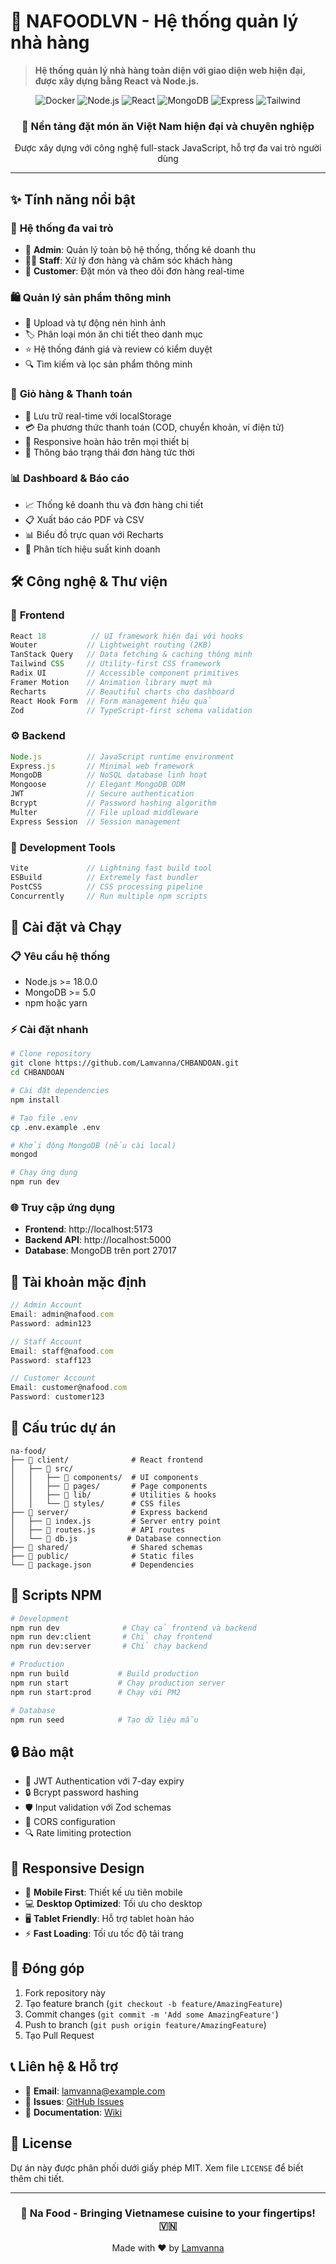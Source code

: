 # 🍜 **NAFOODLVN - Hệ thống quản lý nhà hàng**

> **Hệ thống quản lý nhà hàng toàn diện với giao diện web hiện đại, được xây dựng bằng React và Node.js.**

<div align="center">
  <img src="https://img.shields.io/badge/Docker-Ready-blue?logo=docker&style=for-the-badge" alt="Docker" />
  <img src="https://img.shields.io/badge/Node.js-18+-green?logo=node.js&style=for-the-badge" alt="Node.js" />
  <img src="https://img.shields.io/badge/React-18-blue?logo=react&style=for-the-badge" alt="React" />
  <img src="https://img.shields.io/badge/MongoDB-5+-green?logo=mongodb&style=for-the-badge" alt="MongoDB" />
  <img src="https://img.shields.io/badge/Express.js-404D59?style=for-the-badge&logo=express&logoColor=white" alt="Express" />
  <img src="https://img.shields.io/badge/Tailwind_CSS-38B2AC?style=for-the-badge&logo=tailwind-css&logoColor=white" alt="Tailwind" />
</div>

<div align="center">
  <h3>🚀 Nền tảng đặt món ăn Việt Nam hiện đại và chuyên nghiệp</h3>
  <p>Được xây dựng với công nghệ full-stack JavaScript, hỗ trợ đa vai trò người dùng</p>
</div>

---

## ✨ Tính năng nổi bật

### 👥 **Hệ thống đa vai trò**
- 🔐 **Admin**: Quản lý toàn bộ hệ thống, thống kê doanh thu
- 👨‍💼 **Staff**: Xử lý đơn hàng và chăm sóc khách hàng  
- 👤 **Customer**: Đặt món và theo dõi đơn hàng real-time

### 🛍️ **Quản lý sản phẩm thông minh**
- 📸 Upload và tự động nén hình ảnh
- 🏷️ Phân loại món ăn chi tiết theo danh mục
- ⭐ Hệ thống đánh giá và review có kiểm duyệt
- 🔍 Tìm kiếm và lọc sản phẩm thông minh

### 🛒 **Giỏ hàng & Thanh toán**
- 💾 Lưu trữ real-time với localStorage
- 💳 Đa phương thức thanh toán (COD, chuyển khoản, ví điện tử)
- 📱 Responsive hoàn hảo trên mọi thiết bị
- 🔔 Thông báo trạng thái đơn hàng tức thời

### 📊 **Dashboard & Báo cáo**
- 📈 Thống kê doanh thu và đơn hàng chi tiết
- 📋 Xuất báo cáo PDF và CSV
- 📊 Biểu đồ trực quan với Recharts
- 🎯 Phân tích hiệu suất kinh doanh

## 🛠️ Công nghệ & Thư viện

### 🎨 **Frontend**
```javascript
React 18          // UI framework hiện đại với hooks
Wouter           // Lightweight routing (2KB)
TanStack Query   // Data fetching & caching thông minh
Tailwind CSS     // Utility-first CSS framework
Radix UI         // Accessible component primitives
Framer Motion    // Animation library mượt mà
Recharts         // Beautiful charts cho dashboard
React Hook Form  // Form management hiệu quả
Zod              // TypeScript-first schema validation
```

### ⚙️ **Backend**
```javascript
Node.js          // JavaScript runtime environment
Express.js       // Minimal web framework
MongoDB          // NoSQL database linh hoạt
Mongoose         // Elegant MongoDB ODM
JWT              // Secure authentication
Bcrypt           // Password hashing algorithm
Multer           // File upload middleware
Express Session  // Session management
```

### 🔧 **Development Tools**
```javascript
Vite             // Lightning fast build tool
ESBuild          // Extremely fast bundler
PostCSS          // CSS processing pipeline
Concurrently     // Run multiple npm scripts
```

## 🚀 Cài đặt và Chạy

### 📋 **Yêu cầu hệ thống**
- Node.js >= 18.0.0
- MongoDB >= 5.0
- npm hoặc yarn

### ⚡ **Cài đặt nhanh**
```bash
# Clone repository
git clone https://github.com/Lamvanna/CHBANDOAN.git
cd CHBANDOAN

# Cài đặt dependencies
npm install

# Tạo file .env
cp .env.example .env

# Khởi động MongoDB (nếu cài local)
mongod

# Chạy ứng dụng
npm run dev
```

### 🌐 **Truy cập ứng dụng**
- **Frontend**: http://localhost:5173
- **Backend API**: http://localhost:5000
- **Database**: MongoDB trên port 27017

## 🔐 Tài khoản mặc định

```javascript
// Admin Account
Email: admin@nafood.com
Password: admin123

// Staff Account  
Email: staff@nafood.com
Password: staff123

// Customer Account
Email: customer@nafood.com  
Password: customer123
```

## 📁 Cấu trúc dự án

```
na-food/
├── 📂 client/              # React frontend
│   ├── 📂 src/
│   │   ├── 📂 components/  # UI components
│   │   ├── 📂 pages/       # Page components
│   │   ├── 📂 lib/         # Utilities & hooks
│   │   └── 📂 styles/      # CSS files
├── 📂 server/              # Express backend
│   ├── 📄 index.js         # Server entry point
│   ├── 📄 routes.js        # API routes
│   └── 📄 db.js           # Database connection
├── 📂 shared/              # Shared schemas
├── 📂 public/              # Static files
└── 📄 package.json         # Dependencies
```

## 🎯 Scripts NPM

```bash
# Development
npm run dev              # Chạy cả frontend và backend
npm run dev:client       # Chỉ chạy frontend
npm run dev:server       # Chỉ chạy backend

# Production
npm run build           # Build production
npm run start           # Chạy production server
npm run start:prod      # Chạy với PM2

# Database
npm run seed            # Tạo dữ liệu mẫu
```

## 🔒 Bảo mật

- 🔐 JWT Authentication với 7-day expiry
- 🔒 Bcrypt password hashing
- 🛡️ Input validation với Zod schemas
- 🚫 CORS configuration
- 🔍 Rate limiting protection

## 📱 Responsive Design

- 📱 **Mobile First**: Thiết kế ưu tiên mobile
- 💻 **Desktop Optimized**: Tối ưu cho desktop
- 🖥️ **Tablet Friendly**: Hỗ trợ tablet hoàn hảo
- ⚡ **Fast Loading**: Tối ưu tốc độ tải trang

## 🤝 Đóng góp

1. Fork repository này
2. Tạo feature branch (`git checkout -b feature/AmazingFeature`)
3. Commit changes (`git commit -m 'Add some AmazingFeature'`)
4. Push to branch (`git push origin feature/AmazingFeature`)
5. Tạo Pull Request

## 📞 Liên hệ & Hỗ trợ

- 📧 **Email**: lamvanna@example.com
- 🐛 **Issues**: [GitHub Issues](https://github.com/Lamvanna/CHBANDOAN/issues)
- 📖 **Documentation**: [Wiki](https://github.com/Lamvanna/CHBANDOAN/wiki)

## 📄 License

Dự án này được phân phối dưới giấy phép MIT. Xem file `LICENSE` để biết thêm chi tiết.

---

<div align="center">
  <h3>🍜 Na Food - Bringing Vietnamese cuisine to your fingertips! 🇻🇳</h3>
  <p>Made with ❤️ by <a href="https://github.com/Lamvanna">Lamvanna</a></p>
</div>
